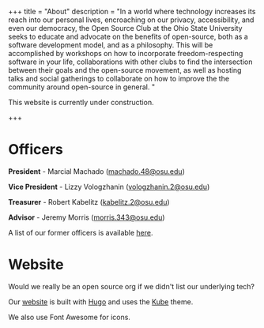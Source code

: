 +++
title = "About"
description = "In a world where technology increases its reach into our personal lives, encroaching on our privacy, accessibility, and even our democracy, the Open Source Club at the Ohio State University seeks to educate and advocate on the benefits of open-source, both as a software development model, and as a philosophy. This will be accomplished by workshops on how to incorporate freedom-respecting software in your life, collaborations with other clubs to find the intersection between their goals and the open-source movement, as well as hosting talks and social gatherings to collaborate on how to improve the the community around open-source in general. "

This website is currently under construction.

+++

# Officers

**President** - Marcial Machado (machado.48@osu.edu)

**Vice President** - Lizzy Vologzhanin (vologzhanin.2@osu.edu)

**Treasurer** - Robert Kabelitz (kabelitz.2@osu.edu)

**Advisor** - Jeremy Morris (morris.343@osu.edu)

A list of our former officers is available [here](/former-officers).

# Website

Would we really be an open source org if we didn't list our underlying tech?

Our [website](https://github.com/osuosc/website) is built with [Hugo](https://gohugo.io/) and uses the [Kube](https://github.com/jeblister/kube) theme.

We also use Font Awesome for icons.
